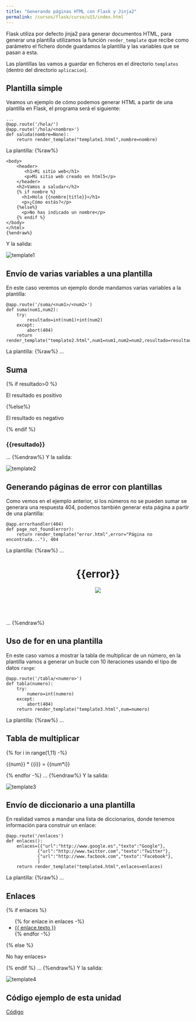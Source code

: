 ```yaml
---
title: "Generando páginas HTML con Flask y Jinja2"
permalink: /cursos/flask/curso/u15/index.html
---
```


Flask utiliza por defecto jinja2 para generar documentos HTML, para generar una plantilla utilizamos la función `render_template` que recibe como parámetro el fichero donde guardamos la plantilla y las variables que se pasan a esta.

Las plantillas las vamos a guardar en ficheros en el directorio `templates` (dentro del directorio `aplicacion`).

## Plantilla simple

Veamos un ejemplo de cómo podemos generar HTML a partir de una plantilla en Flask, el  programa será el siguiente:

	...
	@app.route('/hola/')
	@app.route('/hola/<nombre>')
	def saluda(nombre=None):
    	return render_template("template1.html",nombre=nombre)

La plantilla:
	{%raw%}
	<!DOCTYPE html>
	<html lang="es">
	<head>
	<title>Hola, que tal {{nombre}}</title>
	<meta charset="utf-8" />
	</head>
	 
	<body>
	    <header>
	       <h1>Mi sitio web</h1>
	       <p>Mi sitio web creado en html5</p>
	    </header>
	    <h2>Vamos a saludar</h2>
	    {% if nombre %}
	      <h1>Hola {{nombre|title}}</h1>
	      <p>¿Cómo estás?</p>
	    {%else%}
	      <p>No has indicado un nombre</p>
	    {% endif %}
	</body>
	</html>
	{%endraw%}
Y la salida:

![template1](img/template1.png)

## Envío de varias variables a una plantilla

En este caso veremos un ejemplo donde mandamos varias variables a la plantilla:

	@app.route('/suma/<num1>/<num2>')
	def suma(num1,num2):
		try:
			resultado=int(num1)+int(num2)
		except:
			abort(404)
		return render_template("template2.html",num1=num1,num2=num2,resultado=resultado)

La plantilla:
	{%raw%}
	...
	    <h2>Suma</h2>
	    {% if resultado>0 %}
	      <p>El resultado es positivo</p>
	    {%else%}
	      <p>El resultado es negativo</p>
	    {% endif %}
	    <h3>{{resultado}}</h3>
	...
	{%endraw%}
Y la salida:

![template2](img/template2.png)

## Generando páginas de error con plantillas

Como vemos en el ejemplo anterior, si los números no se pueden sumar se generara una respuesta 404, podemos también generar esta página a partir de una plantilla:

	@app.errorhandler(404)
	def page_not_found(error):
		return render_template("error.html",error="Página no encontrada..."), 404

La plantilla:
	{%raw%}
	...
	    <header>
	       <h1>{{error}}</h1>
	       <img src="{{ url_for('static', filename='img/tux.png')}}"/>
	    </header>   
	...
{%endraw%}
## Uso de for en una plantilla

En este caso vamos a mostrar la tabla de multiplicar de un número, en la plantilla vamos a generar un bucle con 10 iteraciones usando el tipo de datos `range`:

	@app.route('/tabla/<numero>')
	def tabla(numero):
		try:
			numero=int(numero)
		except:
			abort(404)
		return render_template("template3.html",num=numero)

La plantilla:
{%raw%}
	...
	    <h2>Tabla de multiplicar</h2>
	    {% for i in range(1,11) -%}
	      <p>{{num}} * {{i}} = {{num*i}}</p>
	    {% endfor -%}
	...
{%endraw%}
Y la salida:

![template3](img/template3.png)

## Envío de diccionario a una plantilla

En realidad vamos a mandar una lista de diccionarios, donde tenemos información para construir un enlace:

	@app.route('/enlaces')
	def enlaces():
		enlaces=[{"url":"http://www.google.es","texto":"Google"},
				{"url":"http://www.twitter.com","texto":"Twitter"},
				{"url":"http://www.facbook.com","texto":"Facebook"},
				]
		return render_template("template4.html",enlaces=enlaces)

La plantilla:
{%raw%}
	...
	    <h2>Enlaces</h2>
		{% if enlaces %}
	    <ul>
	    {% for enlace in enlaces -%}
	      <li><a href="{{ enlace.url }}">{{ enlace.texto }}</a></li>
	    {% endfor -%}
		</ul>
	    {% else %}
	    	<p>No hay enlaces></p>
	    {% endif %}
	...
{%endraw%}
Y la salida:

![template4](img/template4.png)

## Código ejemplo de esta unidad

[Código](../../ejemplos/u15)

